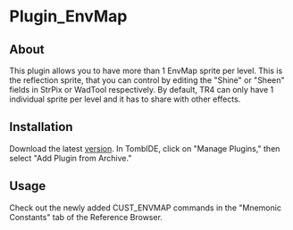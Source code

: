 # Plugin_EnvMap

## About
This plugin allows you to have more than 1 EnvMap sprite per level.
This is the reflection sprite, that you can control by editing the "Shine" or "Sheen" fields in StrPix or WadTool respectively.
By default, TR4 can only have 1 individual sprite per level and it has to share with other effects.

## Installation
Download the latest [version](https://github.com/Dermahn/Plugin_EnvMap/releases/latest).
In TombIDE, click on "Manage Plugins," then select "Add Plugin from Archive."

## Usage
Check out the newly added CUST_ENVMAP commands in the "Mnemonic Constants" tab of the Reference Browser.
